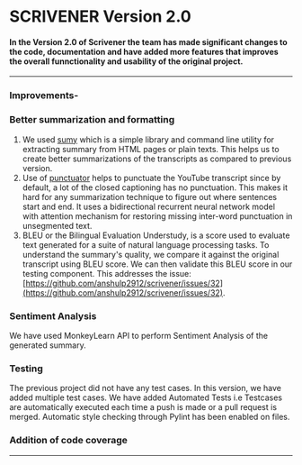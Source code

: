 # SCRIVENER Version 2.0 

#### In the Version 2.0 of Scrivener the team has made significant changes to the code, documentation and have added more features that improves the overall funnctionality and usability of the original project.
***
### Improvements-

### Better summarization and formatting
 1. We used [sumy](https://pypi.org/project/sumy/) which is a simple library and command line utility for extracting summary from HTML pages or plain texts. This helps us to create better summarizations of the transcripts as compared to previous version.
 2. Use of [punctuator](https://pypi.org/project/punctuator/) helps to punctuate the YouTube transcript since by default, a lot of the closed captioning    has no punctuation. This makes it hard for any summarization technique to figure out where sentences start and end. It uses a bidirectional recurrent neural   network model with attention mechanism for restoring missing inter-word punctuation in unsegmented text.
 3. BLEU or the Bilingual Evaluation Understudy, is a score used to evaluate text generated for a suite of natural language processing tasks. To understand the summary's quality, we compare it against the original transcript using BLEU score. We can then validate this BLEU score in our testing component. This addresses the issue: [https://github.com/anshulp2912/scrivener/issues/32](https://github.com/anshulp2912/scrivener/issues/32). 

### Sentiment Analysis
We have used MonkeyLearn API to perform Sentiment Analysis of the generated summary.

### Testing
The previous project did not have any test cases. In this version, we have added multiple test cases. We have added Automated Tests i.e Testcases are automatically executed each time a push is made or a pull request is merged. Automatic style checking through Pylint has been enabled on files.

### Addition of code coverage

***
